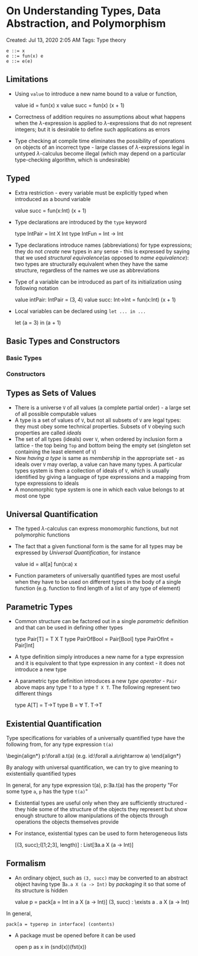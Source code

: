 # On Understanding Types, Data Abstraction, and Polymorphism

Created: Jul 13, 2020 2:05 AM
Tags: Type theory

```
e ::= x
e ::= fun(x) e
e ::= e(e)

```

## Limitations

- Using `value` to introduce a new name bound to a value or function,

    value id = fun(x) x
    value succ = fun(x) (x + 1)

- Correctness of addition requires no assumptions about what happens when the
$\lambda$-expression is applied to $\lambda$-expressions that do not
represent integers; but it is desirable to define such applications as
errors
- Type checking at compile time eliminates the possibility of operations on
objects of an incorrect type - large classes of $\lambda$-expressions legal
in untyped $\lambda$-calculus become illegal (which may depend on a
particular type-checking algorithm, which is undesirable)

## Typed

- Extra restriction - every variable must be explicitly typed when introduced as
a bound variable

    value succ = fun(x:Int) (x + 1)

- Type declarations are introduced by the `type` keyword

    type IntPair = Int X Int
    type IntFun = Int $\rightarrow$ Int

- Type declarations introduce names (abbreviations) for type expressions; they
do not *create* new types in any sense - this is expressed by saying that we
used *structural equivalence*(as opposed to *name equivalence*): two types
are structurally equivalent when they have the same structure, regardless of
the names we use as abbreviations
- Type of a variable can be introduced as part of its initialization using
following notation

    value intPair: IntPair = (3, 4)
    value succ: Int$\rightarrow$Int = fun(x:Int) (x + 1)

- Local variables can be declared using `let ... in ...`

    let (a = 3) in (a + 1)

## Basic Types and Constructors

### Basic Types

### Constructors

## Types as Sets of Values

- There is a universe `V` of all values (a complete partial order) - a large set
of all possible computable values
- A type is a set of values of `V`, but not all subsets of `V` are legal types:
they must obey some technical properties. Subsets of `V` obeying such
properties are called *ideals*
- The set of all types (ideals) over `V`, when ordered by inclusion form a
lattice - the top being `Top` and bottom being the empty set (singleton set
containing the least element of `V`)
- Now *having a type* is same as *membership* in the appropriate set - as ideals
over `V` may overlap, a value can have many types. A particular types system
is then a collection of ideals of `V`, which is usually identified by giving
a language of type expressions and a mapping from type expressions to ideals
- A monomorphic type system is one in which each value belongs to at most one
type

## Universal Quantification

- The typed $\lambda$-calculus can express monomorphic functions, but not
polymorphic functions
- The fact that a given functional form is the same for all types may be
expressed by *Universal Quantification*, for instance

    value id = all[a] fun(x:a) x

- Function parameters of universally quantified types are most useful when they
have to be used on different types in the body of a single function (e.g.
function to find length of a list of any type of element)

## Parametric Types

- Common structure can be factored out in a single *parametric* definition and
that can be used in defining other types

    type Pair[T] = T X T
    type PairOfBool = Pair[Bool]
    type PairOfInt = Pair[Int]

- A type definition simply introduces a new name for a type expression and it is
equivalent to that type expression in any context - it does not introduce a
new type
- A parametric type definition introduces a new *type operator* - `Pair` above
maps any type `T` to a type `T X T`. The following represent two different
things

    type A[T] = T$\rightarrow$T
    type B = $\forall$ T. T$\rightarrow$T

## Existential Quantification

Type specifications for variables of a universally quantified type have the
following from, for any type expression `t(a)`

\begin{align*}
p:\forall a.t(a) (e.g. id:\forall a.a\rightarrow a)
\end{align*}

By analogy with universal quantification, we can try to give meaning to
existentially quantified types

In general, for any type expression t(a), p:$\exists$a.t(a) has the property
"For some type `a`, `p` has the type `t(a)`"

- Existential types are useful only when they are sufficiently structured - they
hide some of the structure of the objects they represent but show enough
structure to allow manipulations of the objects through operations the
objects themselves provide
- For instance, existential types can be used to form heterogeneous lists

    [(3, succ);([1;2;3], length)] : List[$\exists$a.a X (a -> Int)]

## Formalism

- An ordinary object, such as `(3, succ)` may be converted to an abstract object
having type $\exists$`a.a X (a -> Int)` by *packaging* it so that some of
its structure is hidden

    value p = pack[a = Int in a X (a -> Int)] (3, succ) : \exists a . a X (a -> Int)

In general,

```
pack[a = typerep in interface] (contents)
```

- A package must be opened before it can be used

    open p as x in (snd(x))(fst(x))